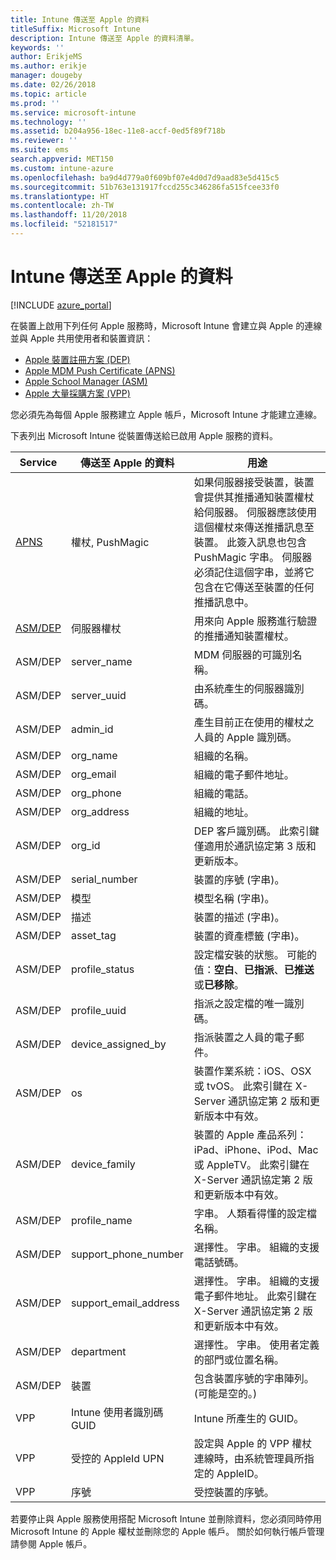 ```yaml
---
title: Intune 傳送至 Apple 的資料
titleSuffix: Microsoft Intune
description: Intune 傳送至 Apple 的資料清單。
keywords: ''
author: ErikjeMS
ms.author: erikje
manager: dougeby
ms.date: 02/26/2018
ms.topic: article
ms.prod: ''
ms.service: microsoft-intune
ms.technology: ''
ms.assetid: b204a956-18ec-11e8-accf-0ed5f89f718b
ms.reviewer: ''
ms.suite: ems
search.appverid: MET150
ms.custom: intune-azure
ms.openlocfilehash: ba9d4d779a0f609bf07e4d0d7d9aad83e5d415c5
ms.sourcegitcommit: 51b763e131917fccd255c346286fa515fcee33f0
ms.translationtype: HT
ms.contentlocale: zh-TW
ms.lasthandoff: 11/20/2018
ms.locfileid: "52181517"
---
```

# <a name="data-intune-sends-to-apple"></a>Intune 傳送至 Apple 的資料

[!INCLUDE [azure_portal](./includes/azure_portal.md)]

在裝置上啟用下列任何 Apple 服務時，Microsoft Intune 會建立與 Apple 的連線並與 Apple 共用使用者和裝置資訊： 

- [Apple 裝置註冊方案 (DEP)](device-enrollment-program-enroll-ios.md)
- [Apple MDM Push Certificate (APNS)](apple-mdm-push-certificate-get.md)
- [Apple School Manager (ASM)](https://docs.microsoft.com/schooldatasync/apple-school-manager-integration-with-intune-for-education-and-school-data-sync)
- [Apple 大量採購方案 (VPP)](vpp-apps-ios.md)

您必須先為每個 Apple 服務建立 Apple 帳戶，Microsoft Intune 才能建立連線。

下表列出 Microsoft Intune 從裝置傳送給已啟用 Apple 服務的資料。 

| Service | 傳送至 Apple 的資料 | 用途 |
|---|---| ---|
| [APNS](https://developer.apple.com/library/content/documentation/Miscellaneous/Reference/MobileDeviceManagementProtocolRef/3-MDM_Protocol/MDM_Protocol.html#//apple_ref/doc/uid/TP40017387-CH3-SW2) | 權杖, PushMagic | 如果伺服器接受裝置，裝置會提供其推播通知裝置權杖給伺服器。 伺服器應該使用這個權杖來傳送推播訊息至裝置。 此簽入訊息也包含 PushMagic 字串。 伺服器必須記住這個字串，並將它包含在它傳送至裝置的任何推播訊息中。 |
| [ASM/DEP](https://developer.apple.com/library/content/documentation/Miscellaneous/Reference/MobileDeviceManagementProtocolRef/3-MDM_Protocol/MDM_Protocol.html#//apple_ref/doc/uid/TP40017387-CH3-SW2) | 伺服器權杖 | 用來向 Apple 服務進行驗證的推播通知裝置權杖。 |
| ASM/DEP | server_name | MDM 伺服器的可識別名稱。 |
| ASM/DEP | server_uuid | 由系統產生的伺服器識別碼。 |
| ASM/DEP | admin_id | 產生目前正在使用的權杖之人員的 Apple 識別碼。 |
| ASM/DEP | org_name | 組織的名稱。 |
| ASM/DEP | org_email | 組織的電子郵件地址。 |
| ASM/DEP | org_phone | 組織的電話。 |
| ASM/DEP | org_address | 組織的地址。 |
| ASM/DEP | org_id | DEP 客戶識別碼。 此索引鍵僅適用於通訊協定第 3 版和更新版本。 |
| ASM/DEP | serial_number | 裝置的序號 (字串)。 |
| ASM/DEP | 模型 | 模型名稱 (字串)。 |
| ASM/DEP | 描述 | 裝置的描述 (字串)。 |
| ASM/DEP | asset_tag | 裝置的資產標籤 (字串)。 |
| ASM/DEP | profile_status | 設定檔安裝的狀態。 可能的值：**空白**、**已指派**、**已推送**或**已移除**。 |
| ASM/DEP | profile_uuid | 指派之設定檔的唯一識別碼。 |
| ASM/DEP | device_assigned_by | 指派裝置之人員的電子郵件。 |
| ASM/DEP | os | 裝置作業系統：iOS、OSX 或 tvOS。 此索引鍵在 X-Server 通訊協定第 2 版和更新版本中有效。 |
| ASM/DEP | device_family | 裝置的 Apple 產品系列：iPad、iPhone、iPod、Mac 或 AppleTV。 此索引鍵在 X-Server 通訊協定第 2 版和更新版本中有效。 |
| ASM/DEP | profile_name | 字串。 人類看得懂的設定檔名稱。 |
| ASM/DEP | support_phone_number | 選擇性。 字串。 組織的支援電話號碼。 |
| ASM/DEP | support_email_address | 選擇性。 字串。 組織的支援電子郵件地址。 此索引鍵在 X-Server 通訊協定第 2 版和更新版本中有效。 |
| ASM/DEP | department | 選擇性。 字串。 使用者定義的部門或位置名稱。 |
| ASM/DEP | 裝置 | 包含裝置序號的字串陣列。 (可能是空的。) |
| VPP | Intune 使用者識別碼 GUID | Intune 所產生的 GUID。 |
| VPP | 受控的 AppleId UPN | 設定與 Apple 的 VPP 權杖連線時，由系統管理員所指定的 AppleID。 |
| VPP | 序號 | 受控裝置的序號。 |

若要停止與 Apple 服務使用搭配 Microsoft Intune 並刪除資料，您必須同時停用 Microsoft Intune 的 Apple 權杖並刪除您的 Apple 帳戶。 關於如何執行帳戶管理請參閱 Apple 帳戶。


